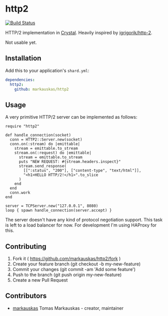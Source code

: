 # http2

[![Build Status](https://travis-ci.org/markauskas/http2.svg?branch=master)](https://travis-ci.org/markauskas/http2)

HTTP/2 implementation in [Crystal](http://crystal-lang.org/). Heavily inspired
by [igrigorik/http-2](https://github.com/igrigorik/http-2).

Not usable yet.

## Installation


Add this to your application's `shard.yml`:

```yaml
dependencies:
  http2:
    github: markauskas/http2
```


## Usage

A very primitive HTTP/2 server can be implemented as follows:

```crystal
require "http2"

def handle_connection(socket)
  conn = HTTP2::Server.new(socket)
  conn.on(:stream) do |emittable|
    stream = emittable.to_stream
    stream.on(:request) do |emittable|
      stream = emittable.to_stream
      puts "NEW REQUEST: #{stream.headers.inspect}"
      stream.send_response(
        [[":status", "200"], ["content-type", "text/html"]],
        "<h1>HELLO HTTP/2!</h1>".to_slice
      )
    end
  end
  conn.work
end

server = TCPServer.new("127.0.0.1", 8080)
loop { spawn handle_connection(server.accept) }
```

The server doesn't have any kind of protocol negotiation support. This task is
left to a load balancer for now. For development I'm using HAProxy for this.

## Contributing

1. Fork it ( https://github.com/markauskas/http2/fork )
2. Create your feature branch (git checkout -b my-new-feature)
3. Commit your changes (git commit -am 'Add some feature')
4. Push to the branch (git push origin my-new-feature)
5. Create a new Pull Request

## Contributors

- [markauskas](https://github.com/markauskas) Tomas Markauskas - creator, maintainer
